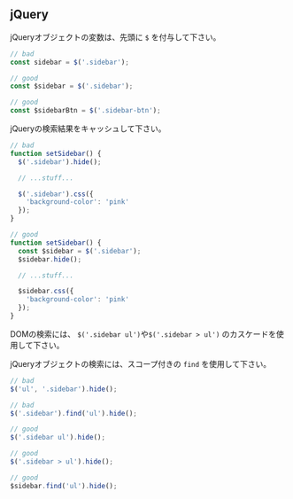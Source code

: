 ## jQuery

jQueryオブジェクトの変数は、先頭に `$` を付与して下さい。

```js
// bad
const sidebar = $('.sidebar');

// good
const $sidebar = $('.sidebar');

// good
const $sidebarBtn = $('.sidebar-btn');
```

jQueryの検索結果をキャッシュして下さい。

```js
// bad
function setSidebar() {
  $('.sidebar').hide();

  // ...stuff...

  $('.sidebar').css({
    'background-color': 'pink'
  });
}

// good
function setSidebar() {
  const $sidebar = $('.sidebar');
  $sidebar.hide();

  // ...stuff...

  $sidebar.css({
    'background-color': 'pink'
  });
}
```

DOMの検索には、 `$('.sidebar ul')`や`$('.sidebar > ul')` のカスケードを使用して下さい。

jQueryオブジェクトの検索には、スコープ付きの `find` を使用して下さい。

```js
// bad
$('ul', '.sidebar').hide();

// bad
$('.sidebar').find('ul').hide();

// good
$('.sidebar ul').hide();

// good
$('.sidebar > ul').hide();

// good
$sidebar.find('ul').hide();
```